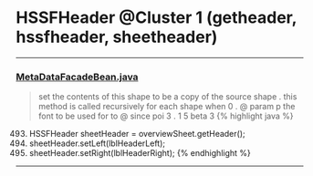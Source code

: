 # HSSFHeader @Cluster 1 (getheader, hssfheader, sheetheader)

***

### [MetaDataFacadeBean.java](https://searchcode.com/codesearch/view/39694405/)
> set the contents of this shape to be a copy of the source shape . this method is called recursively for each shape when 0 . @ param p the font to be used for to @ since poi 3 . 1 5 beta 3 
{% highlight java %}
493. HSSFHeader sheetHeader = overviewSheet.getHeader();
494. sheetHeader.setLeft(lblHeaderLeft);
495. sheetHeader.setRight(lblHeaderRight);
{% endhighlight %}

***


